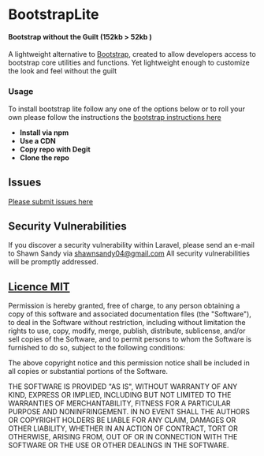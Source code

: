 # BootstrapLite

#### Bootstrap without the Guilt (152kb > 52kb )

A lightweight alternative to <a href="https://getbootstrap.com" target="_blank">Bootstrap</a>, created to allow developers access to bootstrap core utilities and functions. Yet lightweight enough to customize the look and feel without the guilt

### Usage

To install bootstrap lite follow any one of the options below or to roll your own please follow the instructions the <a href="https://getbootstrap.com/docs/4.2/getting-started/theming/#importing" target="_blank"> bootstrap instructions here </a>

- **Install via npm**
- **Use a CDN**
- **Copy repo with Degit**
- **Clone the repo**

## Issues

[Please submit issues here](https://github.com/shawn-sandy/blacktie/issues)

## Security Vulnerabilities
If you discover a security vulnerability within Laravel, please send an e-mail to Shawn Sandy via shawnsandy04@gmail.com All security vulnerabilities will be promptly addressed.

## [Licence MIT](https://opensource.org/licenses/MIT)

Permission is hereby granted, free of charge, to any person obtaining a copy of this software and associated documentation files (the "Software"), to deal in the Software without restriction, including without limitation the rights to use, copy, modify, merge, publish, distribute, sublicense, and/or sell copies of the Software, and to permit persons to whom the Software is furnished to do so, subject to the following conditions:

The above copyright notice and this permission notice shall be included in all copies or substantial portions of the Software.

THE SOFTWARE IS PROVIDED "AS IS", WITHOUT WARRANTY OF ANY KIND, EXPRESS OR IMPLIED, INCLUDING BUT NOT LIMITED TO THE WARRANTIES OF MERCHANTABILITY, FITNESS FOR A PARTICULAR PURPOSE AND NONINFRINGEMENT. IN NO EVENT SHALL THE AUTHORS OR COPYRIGHT HOLDERS BE LIABLE FOR ANY CLAIM, DAMAGES OR OTHER LIABILITY, WHETHER IN AN ACTION OF CONTRACT, TORT OR OTHERWISE, ARISING FROM, OUT OF OR IN CONNECTION WITH THE SOFTWARE OR THE USE OR OTHER DEALINGS IN THE SOFTWARE.
